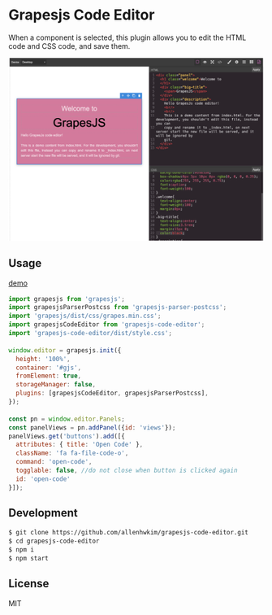 # Grapesjs Code Editor

When a component is selected, this plugin allows you to edit the HTML code and 
CSS code, and save them.

![alt text](image.png)

## Usage
[demo](https://codesandbox.io/p/sandbox/94xdwf)
```javascript
import grapesjs from 'grapesjs';
import grapesjsParserPostcss from 'grapesjs-parser-postcss';
import 'grapesjs/dist/css/grapes.min.css';
import grapesjsCodeEditor from 'grapesjs-code-editor';
import 'grapesjs-code-editor/dist/style.css';

window.editor = grapesjs.init({
  height: '100%',
  container: '#gjs',
  fromElement: true,
  storageManager: false,
  plugins: [grapesjsCodeEditor, grapesjsParserPostcss],
});

const pn = window.editor.Panels;
const panelViews = pn.addPanel({id: 'views'});
panelViews.get('buttons').add([{
  attributes: { title: 'Open Code' },
  className: 'fa fa-file-code-o',
  command: 'open-code',
  togglable: false, //do not close when button is clicked again
  id: 'open-code'
}]);
```

## Development

```sh
$ git clone https://github.com/allenhwkim/grapesjs-code-editor.git
$ cd grapesjs-code-editor
$ npm i
$ npm start
```

## License
MIT